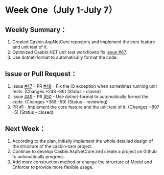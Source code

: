 
# Week One（July 1-July 7）

## Weekly Summary：
1. Created Casbin.AspNetCore repostory and implement the core feature and unit test of it.
2. Optimized Casbin.NET unit test workflowto fix [issue #47](https://github.com/casbin/Casbin.NET/issues/47).
3. Use dotnet-format to automatically format the code.

## Issue or Pull Request：
1. Issue [#47](https://github.com/casbin/Casbin.NET/issues/47) - PR [#48](https://github.com/casbin/Casbin.NET/pull/48) - Fix the IO exception when sometimes running unit tests. (Changes +248 -86) (Status - closed)
2. Issue [#49](https://github.com/casbin/Casbin.NET/issues/49) - PR [#50](https://github.com/casbin/Casbin.NET/pull/50) - Use dotnet-format to automatically format the code. (Changes +388 -99) (Status - reviewing)
3. PR [#1](https://github.com/casbin-net/Casbin.AspNetCore/pull/1) - Implement the core feature and the unit test of it. (Changes +897 -5) (Status - closed)

## Next Week：
1. According to the plan, initially implement the whole detailed design of the structure of the casbin-sam project.
2. Continue to develop Casbin.AspNetCore and create a project on Github to automatically progress.
3. Add more construction method or change the structure of Model and Enforcer to provide more flexible usage.
